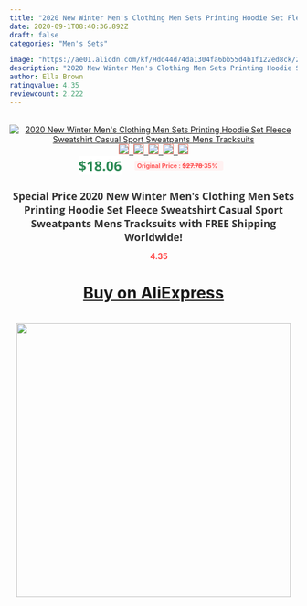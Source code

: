 ```yaml
---
title: "2020 New Winter Men's Clothing Men Sets Printing Hoodie Set Fleece Sweatshirt Casual Sport Sweatpants Mens Tracksuits"
date: 2020-09-1T08:40:36.892Z
draft: false
categories: "Men's Sets"

image: "https://ae01.alicdn.com/kf/Hdd44d74da1304fa6bb55d4b1f122ed8ck/2020-New-Winter-Men-s-Clothing-Men-Sets-Printing-Hoodie-Set-Fleece-Sweatshirt-Casual-Sport-Sweatpants.png_220x220.png"
description: "2020 New Winter Men's Clothing Men Sets Printing Hoodie Set Fleece Sweatshirt Casual Sport Sweatpants Mens Tracksuits"
author: Ella Brown
ratingvalue: 4.35
reviewcount: 2.222
---
```

<br>
<div style="text-align: center;">
<a href="https://s.click.aliexpress.com/e/_97gGAp" target="_blank" rel="nofollow noopener noreferrer"><img alt="2020 New Winter Men's Clothing Men Sets Printing Hoodie Set Fleece Sweatshirt Casual Sport Sweatpants Mens Tracksuits" class="magnifier-image" src="https://ae01.alicdn.com/kf/Hdd44d74da1304fa6bb55d4b1f122ed8ck/2020-New-Winter-Men-s-Clothing-Men-Sets-Printing-Hoodie-Set-Fleece-Sweatshirt-Casual-Sport-Sweatpants.png_220x220.png_640x640.jpg">
<br>
<img style="border:1px solid salmon" src="https://ae01.alicdn.com/kf/Hdd44d74da1304fa6bb55d4b1f122ed8ck/2020-New-Winter-Men-s-Clothing-Men-Sets-Printing-Hoodie-Set-Fleece-Sweatshirt-Casual-Sport-Sweatpants.png_120x120.jpg">&nbsp;&nbsp;<img style="border:1px solid salmon" src="https://ae01.alicdn.com/kf/H292e6d5d494041ceb04af258fc3c5826v/2020-New-Winter-Men-s-Clothing-Men-Sets-Printing-Hoodie-Set-Fleece-Sweatshirt-Casual-Sport-Sweatpants.png_120x120.jpg">&nbsp;&nbsp;<img style="border:1px solid salmon" src="https://ae01.alicdn.com/kf/H89a7d504abc04b98970a5a592e4b74b3x/2020-New-Winter-Men-s-Clothing-Men-Sets-Printing-Hoodie-Set-Fleece-Sweatshirt-Casual-Sport-Sweatpants.png_120x120.jpg">&nbsp;&nbsp;<img style="border:1px solid salmon" src="https://ae01.alicdn.com/kf/H76338deffac347e28521702201650551i/2020-New-Winter-Men-s-Clothing-Men-Sets-Printing-Hoodie-Set-Fleece-Sweatshirt-Casual-Sport-Sweatpants.png_120x120.jpg">&nbsp;&nbsp;<img style="border:1px solid salmon" src="https://ae01.alicdn.com/kf/Hd25d836610074d1b93bec96cbde2c4e8R/2020-New-Winter-Men-s-Clothing-Men-Sets-Printing-Hoodie-Set-Fleece-Sweatshirt-Casual-Sport-Sweatpants.png_120x120.jpg"></a></div><br0>
<div style="text-align: center;"><span style="background-color: white; border: 0px; box-sizing: border-box; color: seagreen; display: inline-block; font-family: &quot;open sans&quot; , &quot;arial&quot; , &quot;helvetica&quot; , sans-serif , &quot;heiti&quot;; font-size: 24px; font-stretch: inherit; font-weight: 700; line-height: inherit; margin: 0px 10px 0px 0px; padding: 0px; vertical-align: middle;">$18.06 </span>
<span style="background: rgb(255 , 241 , 241); border-radius: 3px; border: 0px; box-sizing: border-box; color: #ff4747; display: inline-block; font-family: inherit; font-size: 12px; font-stretch: inherit; font-style: inherit; font-variant: inherit; font-weight: 600; line-height: inherit; margin: 0px; padding: 2px 5px; transform: scale(0.9); vertical-align: middle;">Original Price : <b style="text-decoration: line-through;">$27.78 </b> 35%&nbsp;&nbsp;</span></div>
<h1 style="color: #333333; display: inline-block; font-family: &quot;open sans&quot; , &quot;arial&quot; , &quot;helvetica&quot; , sans-serif , &quot;heiti&quot;; font-size: 18px; font-stretch: inherit; font-weight: 700; text-align: center;">Special Price 2020 New Winter Men's Clothing Men Sets Printing Hoodie Set Fleece Sweatshirt Casual Sport Sweatpants Mens Tracksuits with FREE Shipping Worldwide!</h1>
<div style="color: #ff4747; text-align: center;">
<img src="https://4.bp.blogspot.com/-M0ZcTcb-5uY/XleCXlxnR4I/AAAAAAAAAEc/OrjgMkXV1oMQFaCRZj5HQwOCBcu3w1FegCPcBGAYYCw/s1600/star.png" style="height: 15px;">&nbsp;<b>4.35</b></div>
<div class="button_cont" align="center"><a class="buynow_a" href="https://s.click.aliexpress.com/e/_97gGAp" target="_blank" rel="nofollow noopener noreferrer"><H1>Buy on AliExpress</H1></a></div><br>
<div class="separator" style="clear: both; text-align: center;">
<img src="https://lh3.googleusercontent.com/-pTy5HemUv9M/XlePHvY0dAI/AAAAAAAAAE4/0nX5iRUoIWY8eMW9Dpxeirr157OZliDIgCLcBGAsYHQ/s1600/badge.gif" width="480">
</div>
